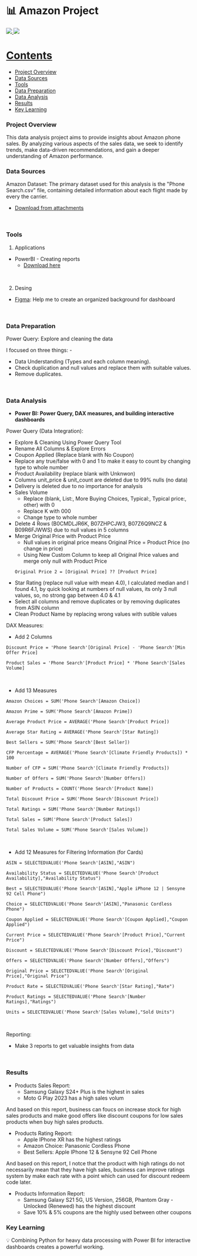# 📊 Amazon Project

 <a href="https://app.powerbi.com/view?r=eyJrIjoiYjkyYWE4YjYtNzg3ZS00YWEzLWE0NjQtMzEzYzMyMzQzNzVmIiwidCI6IjJiYjZlNWJjLWMxMDktNDdmYi05NDMzLWMxYzZmNGZhMzNmZiIsImMiOjl9">
 <img src="https://img.shields.io/badge/View%20A%20Project-%23FFED00?style=for-the-badge">
     </a>
 <a href="https://www.linkedin.com/posts/yusuf-al-shalaqany_dataanalysis-powerquery-powerbi-activity-7383846414486958080-ORS7?utm_source=share&utm_medium=member_desktop&rcm=ACoAAC_Cv7UBLUQanl94PAQobXd5FF9DsRZeNnc">
 <img src="https://img.shields.io/badge/LinkedIn%20Post-%232480E6?style=for-the-badge">

 <br />

# Contents

- [Project Overview](#project-overview)
- [Data Sources](#data-sources)
- [Tools](#tools)
- [Data Preparation](#data-preparation)
- [Data Analysis](#data-analysis)
- [Results](#results)
- [Key Learning](#key-learning)

### Project Overview

This data analysis project aims to provide insights about Amazon phone sales. By analyzing various aspects of the sales data, we seek to identify trends, make data-driven recommendations, and gain a deeper understanding of Amazon performance.

### Data Sources

Amazon Dataset: The primary dataset used for this analysis is the "Phone Search.csv" file, containing detailed information about each flight made by every the carrier.
  - [Download from attachments](https://github.com/yusufalshalaqany/Amazon-Project/blob/main/Data%20Source/Phone%20Search.csv)

 <br />

### Tools

1. Applications
- PowerBI - Creating reports
  - [Download here](https://www.microsoft.com/en-us/power-platform/products/power-bi/downloads)

 <br />
  
2. Desing 
- [Figma](https://www.figma.com): Help me to create an organized background for dashboard

 <br />

### Data Preparation

Power Query: Explore and cleaning the data 

I focused on three things: -
- Data Understanding (Types and each column meaning).
- Check duplication and null values and replace them with suitable values.
- Remove duplicates.

 <br />

### Data Analysis

- **Power BI: Power Query, DAX measures, and building interactive dashboards**

Power Query (Data Integration):
- Explore & Cleaning Using Power Query Tool 
- Rename All Columns & Explore Errors
- Coupon Applied (Replace blank with No Coupon)
- Replace any true/false with 0 and 1 to make it easy to count by changing type to whole number
- Product Availability (replace blank with Unknwon)
- Columns unit_price & unit_count are deleted due to 99% nulls (no data)
- Delivery is deleted due to no importance for analysis
- Sales Volume
    - Replace (blank, List:, More Buying Choices, Typical:, Typical price:, other) with 0
    - Replace K with 000
    - Change type to whole number
- Delete 4 Rows (B0CMDLJR6K, B07ZHPCJW3, B07Z6Q9NCZ & B09R6FJWWS) due to null values in 5 columns
- Merge Original Price with Product Price 
    - Null values in original price means Original Price = Product Price (no change in price)
    - Using New Custom Column to keep all Original Price values and merge only null with Product Price
    ```dax
    Original Price 2 = [Original Price] ?? [Product Price]
    ```
- Star Rating (replace null value with mean 4.0), I calculated median and I found 4.1, by quick looking at numbers of null values, its only 3 null values, so, no strong gap between 4.0 & 4.1
- Select all columns and remove duplicates or by removing duplicates from ASIN column
- Clean Product Name by replacing wrong values with sutible values


DAX Measures:

- Add 2 Columns

```dax
Discount Price = 'Phone Search'[Original Price] - 'Phone Search'[Min Offer Price]
```
```dax
Product Sales = 'Phone Search'[Product Price] * 'Phone Search'[Sales Volume]
```

 <br />

- Add 13 Measures

```dax
Amazon Choices = SUM('Phone Search'[Amazon Choice])
```
```dax
Amazon Prime = SUM('Phone Search'[Amazon Prime])
```
```dax
Average Product Price = AVERAGE('Phone Search'[Product Price])
```
```dax
Average Star Rating = AVERAGE('Phone Search'[Star Rating])
```
```dax
Best Sellers = SUM('Phone Search'[Best Seller])
```
```dax
CFP Percentage = AVERAGE('Phone Search'[Climate Friendly Products]) * 100
```
```dax
Number of CFP = SUM('Phone Search'[Climate Friendly Products])
```
```dax
Number of Offers = SUM('Phone Search'[Number Offers])
```
```dax
Number of Products = COUNT('Phone Search'[Product Name])
```
```dax
Total Discount Price = SUM('Phone Search'[Discount Price])
```
```dax
Total Ratings = SUM('Phone Search'[Number Ratings])
```
```dax
Total Sales = SUM('Phone Search'[Product Sales])
```
```dax
Total Sales Volume = SUM('Phone Search'[Sales Volume])
```

 <br />

- Add 12 Measures for Filtering Information (for Cards)

```dax
ASIN = SELECTEDVALUE('Phone Search'[ASIN],"ASIN")
```
```dax
Availability Status = SELECTEDVALUE('Phone Search'[Product Availability],"Availability Status")
```
```dax
Best = SELECTEDVALUE('Phone Search'[ASIN],"Apple iPhone 12 | Sensyne 92 Cell Phone")
```
```dax
Choice = SELECTEDVALUE('Phone Search'[ASIN],"Panasonic Cordless Phone")
```
```dax
Coupon Applied = SELECTEDVALUE('Phone Search'[Coupon Applied],"Coupon Applied")
```
```dax
Current Price = SELECTEDVALUE('Phone Search'[Product Price],"Current Price")
```
```dax
Discount = SELECTEDVALUE('Phone Search'[Discount Price],"Discount")
```
```dax
Offers = SELECTEDVALUE('Phone Search'[Number Offers],"Offers")
```
```dax
Original Price = SELECTEDVALUE('Phone Search'[Original Price],"Original Price")
```
```dax
Product Rate = SELECTEDVALUE('Phone Search'[Star Rating],"Rate")
```
```dax
Product Ratings = SELECTEDVALUE('Phone Search'[Number Ratings],"Ratings")
```
```dax
Units = SELECTEDVALUE('Phone Search'[Sales Volume],"Sold Units")
```
 <br />

Reporting:
- Make 3 reports to get valuable insights from data

 <br />

### Results

- Products Sales Report: 
    - Samsung Galaxy S24+ Plus is the highest in sales
    - Moto G Play 2023 has a high sales volum
  
And based on this report, business can foucs on increase stock for high sales products and make good offers like discount coupons for low sales products when buy high sales products.

- Products Rating Report:
    - Apple IPhone XR has the highest ratings
    - Amazon Choice: Panasonic Cordless Phone
    - Best Sellers: Apple IPhone 12 & Sensyne 92 Cell Phone
 
And based on this report, I notce that the product with high ratings do not necessarily mean that they have high sales, business can improve ratings system by make each rate with a point which can used for discount redeem code later.


- Products Information Report:
    - Samsung Galaxy S21 5G, US Version, 256GB, Phantom Gray - Unlocked (Renewed) has the highest discount
    - Save 10% & 5% coupons are the highly used between other coupons

### Key Learning

💡 Combining Python for heavy data processing with Power BI for interactive dashboards creates a powerful working.

